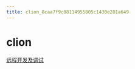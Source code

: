 ```yaml
---
title: clion_8caa7f9c08114955805c1430e281a649
---
```


# clion

[远程开发及调试](clion%208caa7f9c08114955805c1430e281a649/%E8%BF%9C%E7%A8%8B%E5%BC%80%E5%8F%91%E5%8F%8A%E8%B0%83%E8%AF%95%204b63bd9681374c5bbd3f9538b5e24057.md)